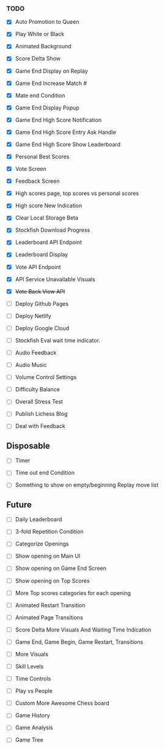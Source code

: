 ### TODO

* [x] Auto Promotion to Queen
* [x] Play White or Black
* [x] Animated Background
* [x] Score Delta Show
* [x] Game End Display on Replay
* [x] Game End Increase Match #
* [x] Mate end Condition

* [x] Game End Display Popup
* [x] Game End High Score Notification
* [x] Game End High Score Entry Ask Handle
* [x] Game End High Score Show Leaderboard
* [x] Personal Best Scores

* [x] Vote Screen
* [x] Feedback Screen

* [x] High scores page, top scores vs personal scores
* [x] High score New Indication

* [x] Clear Local Storage Beta
* [x] Stockfish Download Progress

* [x] Leaderboard API Endpoint
* [x] Leaderboard Display
* [x] Vote API Endpoint
* [x] API Service Unavailable Visuals

* [x] ~~Vote Back View API~~

* [ ] Deploy Github Pages
* [ ] Deploy Netlify
* [ ] Deploy Google Cloud

* [ ] Stockfish Eval wait time indicator.

* [ ] Audio Feedback
* [ ] Audio Music
* [ ] Volume Control Settings

* [ ] Difficulty Balance
* [ ] Overall Stress Test
* [ ] Publish Lichess Blog
* [ ] Deal with Feedback

## Disposable

* [ ] Timer
* [ ] Time out end Condition
* [ ] Something to show on empty/beginning Replay move list


## Future

* [ ] Daily Leaderboard

* [ ] 3-fold Repetition Condition

* [ ] Categorize Openings
* [ ] Show opening on Main UI
* [ ] Show opening on Game End Screen
* [ ] Show opening on Top Scores
* [ ] More Top scores categories for each opening

* [ ] Animated Restart Transition
* [ ] Animated Page Transitions
* [ ] Score Delta More Visuals And Waiting Time Indication
* [ ] Game End, Game Begin, Game Restart, Transitions


* [ ] More Visuals
* [ ] Skill Levels
* [ ] Time Controls
* [ ] Play vs People
* [ ] Custom More Awesome Chess board
* [ ] Game History
* [ ] Game Analysis
* [ ] Game Tree